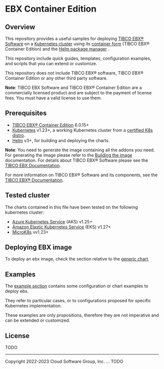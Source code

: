 # EBX Container Edition

## Overview

This repository provides a useful samples for deploying [TIBCO EBX® Software](https://www.tibco.com/products/tibco-ebx-software) 
on a [Kubernetes cluster](http://kubernetes.io/) using its [container form](https://www.docker.com/resources/what-container) 
(TIBCO EBX® Container Edition) and the [Helm package manager](https://helm.sh/) .

This repository include quick guides, templates, configuration examples, and scripts that you can extend or customize.

This repository does not include TIBCO EBX® software, TIBCO EBX® Container Edition or any other third party software.

**Note**: TIBCO EBX Software and TIBCO EBX® Container Edition are a commercially licensed product and are subject to the payment of license fees.
You must have a valid license to use them.

## Prerequisites

- [TIBCO EBX® Container Edition](https://docs.tibco.com/pub/ebx/6.1.0/doc/pdf/TIB_ebx_6.1.0_container_edition.pdf?id=0) 6.0.15+
- [Kubernetes](https://kubernetes.io/) v1.23+, a working Kubernetes cluster from a [certified K8s distro](https://www.cncf.io/certification/software-conformance/).
- [Helm](https://helm.sh/) v3+, for building and deploying the charts.

**Note**:
You need to generate the image containing all the addons you need. 
For generating the image please refer to the [Building the image](https://docs.tibco.com/pub/ebx/6.1.0/doc/html/fr/ece/building_the_image.html#_building_the_image) 
documentation.
For details about TIBCO EBX® Software please see the [TIBCO EBX Documentation](https://docs.tibco.com/pub/ebx/latest/doc/html/fr/index.html).

For more information on TIBCO EBX® Software and its components, see the [TIBCO EBX® Documentation](https://docs.tibco.com/products/tibco-ebx).

## Tested cluster

The charts contained in this file have been tested on the following kubernetes cluster:

* [Azure Kubernetes Service](https://learn.microsoft.com/en-us/azure/aks/) (AKS) v1.25+ 
* [Amazon Elastic Kubernetes Service](https://aws.amazon.com/fr/eks/) (EKS) v1.27+ 
* [MicroK8s](https://microk8s.io/) vv1.23+

## Deploying EBX image

To deploy an ebx image, check the section relative to the 
[generic chart](https://github.com/tibco/ebx-container-edition/blob/main/helm/chart/README.md).

## Examples 

The [example section](https://github.com/tibco/ebx-container-edition/blob/main/helm/examples/README.md) contains some 
configuration or chart examples to deploy ebx.

They refer to particular cases, or to configurations proposed for specific Kubernetes implementation.

These examples are only propositions, therefore they are not imperative and can be extended or customized.

## License

TODO

---

Copyright 2022-2023 Cloud Software Group, Inc.
... TODO 
